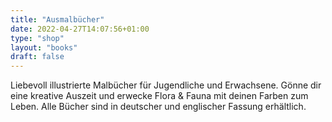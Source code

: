 ```yaml
---
title: "Ausmalbücher"
date: 2022-04-27T14:07:56+01:00
type: "shop"
layout: "books"
draft: false
---
```


Liebevoll illustrierte Malbücher für Jugendliche und Erwachsene. Gönne dir eine kreative Auszeit und erwecke Flora & Fauna mit deinen Farben zum Leben. Alle Bücher sind in deutscher und englischer Fassung erhältlich.